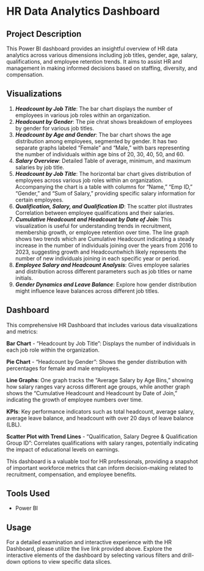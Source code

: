 # HR Data Analytics Dashboard

## Project Description
This Power BI dashboard provides an insightful overview of HR data analytics across various dimensions including job titles, gender, age, salary, qualifications, and employee retention trends. It aims to assist HR and management in making informed decisions based on staffing, diversity, and compensation.

## Visualizations
1. ***Headcount by Job Title***: The bar chart displays the number of employees in various job roles within an organization.
2. ***Headcount by Gender***: The pie chrat shows breakdown of employees by gender for various job titles.
3. ***Headcount by Age and Gender***: The bar chart shows the age distribution among employees, segmented by gender. It has two separate graphs labeled “Female” and “Male,” with bars representing the number of individuals within age bins of 20, 30, 40, 50, and 60. 
4. ***Salary Overview***: Detailed Table of average, minimum, and maximum salaries by job title.
5. ***Headcount by Job Title***: The horizontal bar chart gives distribution of employees across various job roles within an organization. Accompanying the chart is a table with columns for “Name,” “Emp ID,” “Gender,” and “Sum of Salary,” providing specific salary information for certain employees.
6. ***Qualification, Salary, and Qualification ID***: The scatter plot illustrates Correlation between employee qualifications and their salaries.
7. ***Cumulative Headcount and Headcount by Date of Join***: This visualization is useful for understanding trends in recruitment, membership growth, or employee retention over time.
The line graph shows two trends which are Cumulative Headcount indicating a steady increase in the number of individuals joining over the years from 2016 to 2023, suggesting growth and Headcountwhich likely represents the number of new individuals joining in each specific year or period.
9. ***Employee Salary and Headcount Analysis***: Gives employee salaries and distribution across different parameters such as job titles or name initials.
10. ***Gender Dynamics and Leave Balance***: Explore how gender distribution might influence leave balances across different job titles.

## Dashboard
This comprehensive HR Dashboard that includes various data visualizations and metrics:

**Bar Chart** - “Headcount by Job Title”: Displays the number of individuals in each job role within the organization.

**Pie Chart** - “Headcount by Gender”: Shows the gender distribution with percentages for female and male employees.

**Line Graphs**: One graph tracks the “Average Salary by Age Bins,” showing how salary ranges vary across different age groups, while another graph shows the “Cumulative Headcount and Headcount by Date of Join,” indicating the growth of employee numbers over time.

**KPIs**: Key performance indicators such as total headcount, average salary, average leave balance, and headcount with over 20 days of leave balance (LBL).

**Scatter Plot with Trend Lines** - “Qualification, Salary Degree & Qualification Group ID”: Correlates qualifications with salary ranges, potentially indicating the impact of educational levels on earnings.

This dashboard is a valuable tool for HR professionals, providing a snapshot of important workforce metrics that can inform decision-making related to recruitment, compensation, and employee benefits.

## Tools Used
- Power BI

## Usage
For a detailed examination and interactive experience with the HR Dashboard, please utilize the live link provided above. Explore the interactive elements of the dashboard by selecting various filters and drill-down options to view specific data slices.
